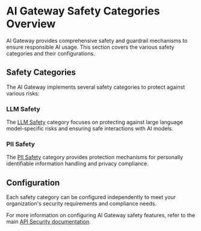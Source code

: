 # AI Gateway Safety Categories Overview

AI Gateway provides comprehensive safety and guardrail mechanisms to ensure responsible AI usage. This section covers the various safety categories and their configurations.

## Safety Categories

The AI Gateway implements several safety categories to protect against various risks:

### LLM Safety

The [LLM Safety](../../../design/api-security/configuring-api-security-audit.md) category focuses on protecting against large language model-specific risks and ensuring safe interactions with AI models.

### PII Safety  

The [PII Safety](../../../administer/managing-users-and-roles/introduction-to-user-management.md) category provides protection mechanisms for personally identifiable information handling and privacy compliance.

## Configuration

Each safety category can be configured independently to meet your organization's security requirements and compliance needs.

For more information on configuring AI Gateway safety features, refer to the main [API Security documentation](../../../design/api-security/configuring-api-security-audit.md).
